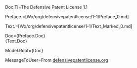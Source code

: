 Doc.Ti=The Defensive Patent License 1.1

Preface.=[Wx/org/defensivepatentlicense/1-1/Preface_0.md]

Text.=[Wx/org/defensivepatentlicense/1-1/Text_Marked_0.md]

Doc={Preface.Doc}<br>{Text.Doc}

Model.Root={Doc}

MessageToUser=From <a href="http://www.defensivepatentlicense.org/content/defensive-patent-license">defensivepatentlicense.org</a>